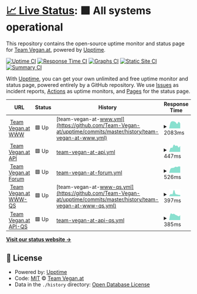 # [📈 Live Status](https://Team-Vegan-at.github.io/upptime): <!--live status--> **🟩 All systems operational**

This repository contains the open-source uptime monitor and status page for [Team Vegan.at](https://Team-Vegan-at.github.io/upptime), powered by [Upptime](https://github.com/upptime/upptime).

[![Uptime CI](https://github.com/koj-co/upptime/workflows/Uptime%20CI/badge.svg)](https://github.com/koj-co/upptime/actions?query=workflow%3A%22Uptime+CI%22)
[![Response Time CI](https://github.com/koj-co/upptime/workflows/Response%20Time%20CI/badge.svg)](https://github.com/koj-co/upptime/actions?query=workflow%3A%22Response+Time+CI%22)
[![Graphs CI](https://github.com/koj-co/upptime/workflows/Graphs%20CI/badge.svg)](https://github.com/koj-co/upptime/actions?query=workflow%3A%22Graphs+CI%22)
[![Static Site CI](https://github.com/koj-co/upptime/workflows/Static%20Site%20CI/badge.svg)](https://github.com/koj-co/upptime/actions?query=workflow%3A%22Static+Site+CI%22)
[![Summary CI](https://github.com/koj-co/upptime/workflows/Summary%20CI/badge.svg)](https://github.com/koj-co/upptime/actions?query=workflow%3A%22Summary+CI%22)

With [Upptime](https://upptime.js.org), you can get your own unlimited and free uptime monitor and status page, powered entirely by a GitHub repository. We use [Issues](https://github.com/Team-Vegan-at/upptime/issues) as incident reports, [Actions](https://github.com/Team-Vegan-at/upptime/actions) as uptime monitors, and [Pages](https://Team-Vegan-at.github.io/upptime) for the status page.

<!--start: status pages-->
<!-- This summary is generated by Upptime (https://github.com/upptime/upptime) -->
<!-- Do not edit this manually, your changes will be overwritten -->
<!-- prettier-ignore -->
| URL | Status | History | Response Time | Uptime |
| --- | ------ | ------- | ------------- | ------ |
| <img alt="" src="https://favicons.githubusercontent.com/www.teamvegan.at" height="13"> [Team Vegan.at WWW](https://www.teamvegan.at) | 🟩 Up | [team-vegan-at-www.yml](https://github.com/Team-Vegan-at/upptime/commits/master/history/team-vegan-at-www.yml) | <details><summary><img alt="Response time graph" src="./graphs/team-vegan-at-www/response-time-week.png" height="20"> 2083ms</summary><br><a href="https://Team-Vegan-at.github.io/upptime/history/team-vegan-at-www"><img alt="Response time 2083" src="https://img.shields.io/endpoint?url=https%3A%2F%2Fraw.githubusercontent.com%2FTeam-Vegan-at%2Fupptime%2Fmaster%2Fapi%2Fteam-vegan-at-www%2Fresponse-time.json"></a><br><a href="https://Team-Vegan-at.github.io/upptime/history/team-vegan-at-www"><img alt="24-hour response time 2083" src="https://img.shields.io/endpoint?url=https%3A%2F%2Fraw.githubusercontent.com%2FTeam-Vegan-at%2Fupptime%2Fmaster%2Fapi%2Fteam-vegan-at-www%2Fresponse-time-day.json"></a><br><a href="https://Team-Vegan-at.github.io/upptime/history/team-vegan-at-www"><img alt="7-day response time 2083" src="https://img.shields.io/endpoint?url=https%3A%2F%2Fraw.githubusercontent.com%2FTeam-Vegan-at%2Fupptime%2Fmaster%2Fapi%2Fteam-vegan-at-www%2Fresponse-time-week.json"></a><br><a href="https://Team-Vegan-at.github.io/upptime/history/team-vegan-at-www"><img alt="30-day response time 2083" src="https://img.shields.io/endpoint?url=https%3A%2F%2Fraw.githubusercontent.com%2FTeam-Vegan-at%2Fupptime%2Fmaster%2Fapi%2Fteam-vegan-at-www%2Fresponse-time-month.json"></a><br><a href="https://Team-Vegan-at.github.io/upptime/history/team-vegan-at-www"><img alt="1-year response time 2083" src="https://img.shields.io/endpoint?url=https%3A%2F%2Fraw.githubusercontent.com%2FTeam-Vegan-at%2Fupptime%2Fmaster%2Fapi%2Fteam-vegan-at-www%2Fresponse-time-year.json"></a></details> | <details><summary><a href="https://Team-Vegan-at.github.io/upptime/history/team-vegan-at-www">100.00%</a></summary><a href="https://Team-Vegan-at.github.io/upptime/history/team-vegan-at-www"><img alt="All-time uptime 100.00%" src="https://img.shields.io/endpoint?url=https%3A%2F%2Fraw.githubusercontent.com%2FTeam-Vegan-at%2Fupptime%2Fmaster%2Fapi%2Fteam-vegan-at-www%2Fuptime.json"></a><br><a href="https://Team-Vegan-at.github.io/upptime/history/team-vegan-at-www"><img alt="24-hour uptime 100.00%" src="https://img.shields.io/endpoint?url=https%3A%2F%2Fraw.githubusercontent.com%2FTeam-Vegan-at%2Fupptime%2Fmaster%2Fapi%2Fteam-vegan-at-www%2Fuptime-day.json"></a><br><a href="https://Team-Vegan-at.github.io/upptime/history/team-vegan-at-www"><img alt="7-day uptime 100.00%" src="https://img.shields.io/endpoint?url=https%3A%2F%2Fraw.githubusercontent.com%2FTeam-Vegan-at%2Fupptime%2Fmaster%2Fapi%2Fteam-vegan-at-www%2Fuptime-week.json"></a><br><a href="https://Team-Vegan-at.github.io/upptime/history/team-vegan-at-www"><img alt="30-day uptime 100.00%" src="https://img.shields.io/endpoint?url=https%3A%2F%2Fraw.githubusercontent.com%2FTeam-Vegan-at%2Fupptime%2Fmaster%2Fapi%2Fteam-vegan-at-www%2Fuptime-month.json"></a><br><a href="https://Team-Vegan-at.github.io/upptime/history/team-vegan-at-www"><img alt="1-year uptime 100.00%" src="https://img.shields.io/endpoint?url=https%3A%2F%2Fraw.githubusercontent.com%2FTeam-Vegan-at%2Fupptime%2Fmaster%2Fapi%2Fteam-vegan-at-www%2Fuptime-year.json"></a></details>
| <img alt="" src="https://favicons.githubusercontent.com/api.teamvegan.at" height="13"> [Team Vegan.at API](https://api.teamvegan.at/ping) | 🟩 Up | [team-vegan-at-api.yml](https://github.com/Team-Vegan-at/upptime/commits/master/history/team-vegan-at-api.yml) | <details><summary><img alt="Response time graph" src="./graphs/team-vegan-at-api/response-time-week.png" height="20"> 447ms</summary><br><a href="https://Team-Vegan-at.github.io/upptime/history/team-vegan-at-api"><img alt="Response time 447" src="https://img.shields.io/endpoint?url=https%3A%2F%2Fraw.githubusercontent.com%2FTeam-Vegan-at%2Fupptime%2Fmaster%2Fapi%2Fteam-vegan-at-api%2Fresponse-time.json"></a><br><a href="https://Team-Vegan-at.github.io/upptime/history/team-vegan-at-api"><img alt="24-hour response time 447" src="https://img.shields.io/endpoint?url=https%3A%2F%2Fraw.githubusercontent.com%2FTeam-Vegan-at%2Fupptime%2Fmaster%2Fapi%2Fteam-vegan-at-api%2Fresponse-time-day.json"></a><br><a href="https://Team-Vegan-at.github.io/upptime/history/team-vegan-at-api"><img alt="7-day response time 447" src="https://img.shields.io/endpoint?url=https%3A%2F%2Fraw.githubusercontent.com%2FTeam-Vegan-at%2Fupptime%2Fmaster%2Fapi%2Fteam-vegan-at-api%2Fresponse-time-week.json"></a><br><a href="https://Team-Vegan-at.github.io/upptime/history/team-vegan-at-api"><img alt="30-day response time 447" src="https://img.shields.io/endpoint?url=https%3A%2F%2Fraw.githubusercontent.com%2FTeam-Vegan-at%2Fupptime%2Fmaster%2Fapi%2Fteam-vegan-at-api%2Fresponse-time-month.json"></a><br><a href="https://Team-Vegan-at.github.io/upptime/history/team-vegan-at-api"><img alt="1-year response time 447" src="https://img.shields.io/endpoint?url=https%3A%2F%2Fraw.githubusercontent.com%2FTeam-Vegan-at%2Fupptime%2Fmaster%2Fapi%2Fteam-vegan-at-api%2Fresponse-time-year.json"></a></details> | <details><summary><a href="https://Team-Vegan-at.github.io/upptime/history/team-vegan-at-api">100.00%</a></summary><a href="https://Team-Vegan-at.github.io/upptime/history/team-vegan-at-api"><img alt="All-time uptime 100.00%" src="https://img.shields.io/endpoint?url=https%3A%2F%2Fraw.githubusercontent.com%2FTeam-Vegan-at%2Fupptime%2Fmaster%2Fapi%2Fteam-vegan-at-api%2Fuptime.json"></a><br><a href="https://Team-Vegan-at.github.io/upptime/history/team-vegan-at-api"><img alt="24-hour uptime 100.00%" src="https://img.shields.io/endpoint?url=https%3A%2F%2Fraw.githubusercontent.com%2FTeam-Vegan-at%2Fupptime%2Fmaster%2Fapi%2Fteam-vegan-at-api%2Fuptime-day.json"></a><br><a href="https://Team-Vegan-at.github.io/upptime/history/team-vegan-at-api"><img alt="7-day uptime 100.00%" src="https://img.shields.io/endpoint?url=https%3A%2F%2Fraw.githubusercontent.com%2FTeam-Vegan-at%2Fupptime%2Fmaster%2Fapi%2Fteam-vegan-at-api%2Fuptime-week.json"></a><br><a href="https://Team-Vegan-at.github.io/upptime/history/team-vegan-at-api"><img alt="30-day uptime 100.00%" src="https://img.shields.io/endpoint?url=https%3A%2F%2Fraw.githubusercontent.com%2FTeam-Vegan-at%2Fupptime%2Fmaster%2Fapi%2Fteam-vegan-at-api%2Fuptime-month.json"></a><br><a href="https://Team-Vegan-at.github.io/upptime/history/team-vegan-at-api"><img alt="1-year uptime 100.00%" src="https://img.shields.io/endpoint?url=https%3A%2F%2Fraw.githubusercontent.com%2FTeam-Vegan-at%2Fupptime%2Fmaster%2Fapi%2Fteam-vegan-at-api%2Fuptime-year.json"></a></details>
| <img alt="" src="https://favicons.githubusercontent.com/news.ycombinator.com" height="13"> [Team Vegan.at Forum](https://news.ycombinator.com) | 🟩 Up | [team-vegan-at-forum.yml](https://github.com/Team-Vegan-at/upptime/commits/master/history/team-vegan-at-forum.yml) | <details><summary><img alt="Response time graph" src="./graphs/team-vegan-at-forum/response-time-week.png" height="20"> 526ms</summary><br><a href="https://Team-Vegan-at.github.io/upptime/history/team-vegan-at-forum"><img alt="Response time 526" src="https://img.shields.io/endpoint?url=https%3A%2F%2Fraw.githubusercontent.com%2FTeam-Vegan-at%2Fupptime%2Fmaster%2Fapi%2Fteam-vegan-at-forum%2Fresponse-time.json"></a><br><a href="https://Team-Vegan-at.github.io/upptime/history/team-vegan-at-forum"><img alt="24-hour response time 526" src="https://img.shields.io/endpoint?url=https%3A%2F%2Fraw.githubusercontent.com%2FTeam-Vegan-at%2Fupptime%2Fmaster%2Fapi%2Fteam-vegan-at-forum%2Fresponse-time-day.json"></a><br><a href="https://Team-Vegan-at.github.io/upptime/history/team-vegan-at-forum"><img alt="7-day response time 526" src="https://img.shields.io/endpoint?url=https%3A%2F%2Fraw.githubusercontent.com%2FTeam-Vegan-at%2Fupptime%2Fmaster%2Fapi%2Fteam-vegan-at-forum%2Fresponse-time-week.json"></a><br><a href="https://Team-Vegan-at.github.io/upptime/history/team-vegan-at-forum"><img alt="30-day response time 526" src="https://img.shields.io/endpoint?url=https%3A%2F%2Fraw.githubusercontent.com%2FTeam-Vegan-at%2Fupptime%2Fmaster%2Fapi%2Fteam-vegan-at-forum%2Fresponse-time-month.json"></a><br><a href="https://Team-Vegan-at.github.io/upptime/history/team-vegan-at-forum"><img alt="1-year response time 526" src="https://img.shields.io/endpoint?url=https%3A%2F%2Fraw.githubusercontent.com%2FTeam-Vegan-at%2Fupptime%2Fmaster%2Fapi%2Fteam-vegan-at-forum%2Fresponse-time-year.json"></a></details> | <details><summary><a href="https://Team-Vegan-at.github.io/upptime/history/team-vegan-at-forum">100.00%</a></summary><a href="https://Team-Vegan-at.github.io/upptime/history/team-vegan-at-forum"><img alt="All-time uptime 100.00%" src="https://img.shields.io/endpoint?url=https%3A%2F%2Fraw.githubusercontent.com%2FTeam-Vegan-at%2Fupptime%2Fmaster%2Fapi%2Fteam-vegan-at-forum%2Fuptime.json"></a><br><a href="https://Team-Vegan-at.github.io/upptime/history/team-vegan-at-forum"><img alt="24-hour uptime 100.00%" src="https://img.shields.io/endpoint?url=https%3A%2F%2Fraw.githubusercontent.com%2FTeam-Vegan-at%2Fupptime%2Fmaster%2Fapi%2Fteam-vegan-at-forum%2Fuptime-day.json"></a><br><a href="https://Team-Vegan-at.github.io/upptime/history/team-vegan-at-forum"><img alt="7-day uptime 100.00%" src="https://img.shields.io/endpoint?url=https%3A%2F%2Fraw.githubusercontent.com%2FTeam-Vegan-at%2Fupptime%2Fmaster%2Fapi%2Fteam-vegan-at-forum%2Fuptime-week.json"></a><br><a href="https://Team-Vegan-at.github.io/upptime/history/team-vegan-at-forum"><img alt="30-day uptime 100.00%" src="https://img.shields.io/endpoint?url=https%3A%2F%2Fraw.githubusercontent.com%2FTeam-Vegan-at%2Fupptime%2Fmaster%2Fapi%2Fteam-vegan-at-forum%2Fuptime-month.json"></a><br><a href="https://Team-Vegan-at.github.io/upptime/history/team-vegan-at-forum"><img alt="1-year uptime 100.00%" src="https://img.shields.io/endpoint?url=https%3A%2F%2Fraw.githubusercontent.com%2FTeam-Vegan-at%2Fupptime%2Fmaster%2Fapi%2Fteam-vegan-at-forum%2Fuptime-year.json"></a></details>
| <img alt="" src="https://favicons.githubusercontent.com/www-qs.teamvegan.at" height="13"> [Team Vegan.at WWW-QS](https://www-qs.teamvegan.at) | 🟩 Up | [team-vegan-at-www-qs.yml](https://github.com/Team-Vegan-at/upptime/commits/master/history/team-vegan-at-www-qs.yml) | <details><summary><img alt="Response time graph" src="./graphs/team-vegan-at-www-qs/response-time-week.png" height="20"> 397ms</summary><br><a href="https://Team-Vegan-at.github.io/upptime/history/team-vegan-at-www-qs"><img alt="Response time 397" src="https://img.shields.io/endpoint?url=https%3A%2F%2Fraw.githubusercontent.com%2FTeam-Vegan-at%2Fupptime%2Fmaster%2Fapi%2Fteam-vegan-at-www-qs%2Fresponse-time.json"></a><br><a href="https://Team-Vegan-at.github.io/upptime/history/team-vegan-at-www-qs"><img alt="24-hour response time 397" src="https://img.shields.io/endpoint?url=https%3A%2F%2Fraw.githubusercontent.com%2FTeam-Vegan-at%2Fupptime%2Fmaster%2Fapi%2Fteam-vegan-at-www-qs%2Fresponse-time-day.json"></a><br><a href="https://Team-Vegan-at.github.io/upptime/history/team-vegan-at-www-qs"><img alt="7-day response time 397" src="https://img.shields.io/endpoint?url=https%3A%2F%2Fraw.githubusercontent.com%2FTeam-Vegan-at%2Fupptime%2Fmaster%2Fapi%2Fteam-vegan-at-www-qs%2Fresponse-time-week.json"></a><br><a href="https://Team-Vegan-at.github.io/upptime/history/team-vegan-at-www-qs"><img alt="30-day response time 397" src="https://img.shields.io/endpoint?url=https%3A%2F%2Fraw.githubusercontent.com%2FTeam-Vegan-at%2Fupptime%2Fmaster%2Fapi%2Fteam-vegan-at-www-qs%2Fresponse-time-month.json"></a><br><a href="https://Team-Vegan-at.github.io/upptime/history/team-vegan-at-www-qs"><img alt="1-year response time 397" src="https://img.shields.io/endpoint?url=https%3A%2F%2Fraw.githubusercontent.com%2FTeam-Vegan-at%2Fupptime%2Fmaster%2Fapi%2Fteam-vegan-at-www-qs%2Fresponse-time-year.json"></a></details> | <details><summary><a href="https://Team-Vegan-at.github.io/upptime/history/team-vegan-at-www-qs">100.00%</a></summary><a href="https://Team-Vegan-at.github.io/upptime/history/team-vegan-at-www-qs"><img alt="All-time uptime 100.00%" src="https://img.shields.io/endpoint?url=https%3A%2F%2Fraw.githubusercontent.com%2FTeam-Vegan-at%2Fupptime%2Fmaster%2Fapi%2Fteam-vegan-at-www-qs%2Fuptime.json"></a><br><a href="https://Team-Vegan-at.github.io/upptime/history/team-vegan-at-www-qs"><img alt="24-hour uptime 100.00%" src="https://img.shields.io/endpoint?url=https%3A%2F%2Fraw.githubusercontent.com%2FTeam-Vegan-at%2Fupptime%2Fmaster%2Fapi%2Fteam-vegan-at-www-qs%2Fuptime-day.json"></a><br><a href="https://Team-Vegan-at.github.io/upptime/history/team-vegan-at-www-qs"><img alt="7-day uptime 100.00%" src="https://img.shields.io/endpoint?url=https%3A%2F%2Fraw.githubusercontent.com%2FTeam-Vegan-at%2Fupptime%2Fmaster%2Fapi%2Fteam-vegan-at-www-qs%2Fuptime-week.json"></a><br><a href="https://Team-Vegan-at.github.io/upptime/history/team-vegan-at-www-qs"><img alt="30-day uptime 100.00%" src="https://img.shields.io/endpoint?url=https%3A%2F%2Fraw.githubusercontent.com%2FTeam-Vegan-at%2Fupptime%2Fmaster%2Fapi%2Fteam-vegan-at-www-qs%2Fuptime-month.json"></a><br><a href="https://Team-Vegan-at.github.io/upptime/history/team-vegan-at-www-qs"><img alt="1-year uptime 100.00%" src="https://img.shields.io/endpoint?url=https%3A%2F%2Fraw.githubusercontent.com%2FTeam-Vegan-at%2Fupptime%2Fmaster%2Fapi%2Fteam-vegan-at-www-qs%2Fuptime-year.json"></a></details>
| <img alt="" src="https://favicons.githubusercontent.com/api-qs.teamvegan.at" height="13"> [Team Vegan.at API-QS](https://api-qs.teamvegan.at/ping) | 🟩 Up | [team-vegan-at-api-qs.yml](https://github.com/Team-Vegan-at/upptime/commits/master/history/team-vegan-at-api-qs.yml) | <details><summary><img alt="Response time graph" src="./graphs/team-vegan-at-api-qs/response-time-week.png" height="20"> 385ms</summary><br><a href="https://Team-Vegan-at.github.io/upptime/history/team-vegan-at-api-qs"><img alt="Response time 385" src="https://img.shields.io/endpoint?url=https%3A%2F%2Fraw.githubusercontent.com%2FTeam-Vegan-at%2Fupptime%2Fmaster%2Fapi%2Fteam-vegan-at-api-qs%2Fresponse-time.json"></a><br><a href="https://Team-Vegan-at.github.io/upptime/history/team-vegan-at-api-qs"><img alt="24-hour response time 385" src="https://img.shields.io/endpoint?url=https%3A%2F%2Fraw.githubusercontent.com%2FTeam-Vegan-at%2Fupptime%2Fmaster%2Fapi%2Fteam-vegan-at-api-qs%2Fresponse-time-day.json"></a><br><a href="https://Team-Vegan-at.github.io/upptime/history/team-vegan-at-api-qs"><img alt="7-day response time 385" src="https://img.shields.io/endpoint?url=https%3A%2F%2Fraw.githubusercontent.com%2FTeam-Vegan-at%2Fupptime%2Fmaster%2Fapi%2Fteam-vegan-at-api-qs%2Fresponse-time-week.json"></a><br><a href="https://Team-Vegan-at.github.io/upptime/history/team-vegan-at-api-qs"><img alt="30-day response time 385" src="https://img.shields.io/endpoint?url=https%3A%2F%2Fraw.githubusercontent.com%2FTeam-Vegan-at%2Fupptime%2Fmaster%2Fapi%2Fteam-vegan-at-api-qs%2Fresponse-time-month.json"></a><br><a href="https://Team-Vegan-at.github.io/upptime/history/team-vegan-at-api-qs"><img alt="1-year response time 385" src="https://img.shields.io/endpoint?url=https%3A%2F%2Fraw.githubusercontent.com%2FTeam-Vegan-at%2Fupptime%2Fmaster%2Fapi%2Fteam-vegan-at-api-qs%2Fresponse-time-year.json"></a></details> | <details><summary><a href="https://Team-Vegan-at.github.io/upptime/history/team-vegan-at-api-qs">100.00%</a></summary><a href="https://Team-Vegan-at.github.io/upptime/history/team-vegan-at-api-qs"><img alt="All-time uptime 100.00%" src="https://img.shields.io/endpoint?url=https%3A%2F%2Fraw.githubusercontent.com%2FTeam-Vegan-at%2Fupptime%2Fmaster%2Fapi%2Fteam-vegan-at-api-qs%2Fuptime.json"></a><br><a href="https://Team-Vegan-at.github.io/upptime/history/team-vegan-at-api-qs"><img alt="24-hour uptime 100.00%" src="https://img.shields.io/endpoint?url=https%3A%2F%2Fraw.githubusercontent.com%2FTeam-Vegan-at%2Fupptime%2Fmaster%2Fapi%2Fteam-vegan-at-api-qs%2Fuptime-day.json"></a><br><a href="https://Team-Vegan-at.github.io/upptime/history/team-vegan-at-api-qs"><img alt="7-day uptime 100.00%" src="https://img.shields.io/endpoint?url=https%3A%2F%2Fraw.githubusercontent.com%2FTeam-Vegan-at%2Fupptime%2Fmaster%2Fapi%2Fteam-vegan-at-api-qs%2Fuptime-week.json"></a><br><a href="https://Team-Vegan-at.github.io/upptime/history/team-vegan-at-api-qs"><img alt="30-day uptime 100.00%" src="https://img.shields.io/endpoint?url=https%3A%2F%2Fraw.githubusercontent.com%2FTeam-Vegan-at%2Fupptime%2Fmaster%2Fapi%2Fteam-vegan-at-api-qs%2Fuptime-month.json"></a><br><a href="https://Team-Vegan-at.github.io/upptime/history/team-vegan-at-api-qs"><img alt="1-year uptime 100.00%" src="https://img.shields.io/endpoint?url=https%3A%2F%2Fraw.githubusercontent.com%2FTeam-Vegan-at%2Fupptime%2Fmaster%2Fapi%2Fteam-vegan-at-api-qs%2Fuptime-year.json"></a></details>

<!--end: status pages-->

[**Visit our status website →**](https://Team-Vegan-at.github.io/upptime)

## 📄 License

- Powered by: [Upptime](https://github.com/upptime/upptime)
- Code: [MIT](./LICENSE) © [Team Vegan.at](https://Team-Vegan-at.github.io/upptime)
- Data in the `./history` directory: [Open Database License](https://opendatacommons.org/licenses/odbl/1-0/)
